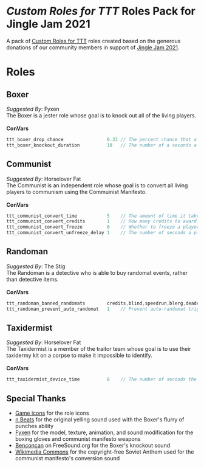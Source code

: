 # _Custom Roles for TTT_ Roles Pack for Jingle Jam 2021
A pack of [Custom Roles for TTT](https://github.com/NoxxFlame/TTT-Custom-Roles) roles created based on the generous donations of our community members in support of [Jingle Jam 2021](https://www.jinglejam.co.uk/).

# Roles

## Boxer
_Suggested By_: Fyxen\
The Boxer is a jester role whose goal is to knock out all of the living players.
\
\
**ConVars**
```cpp
ttt_boxer_drop_chance                0.33 // The percent chance that a player targetted by the boxer's primary attack will drop their current weapon
ttt_boxer_knockout_duration          10   // The number of a seconds a player targetted by the boxer's secondary attack will be knocked out for
```

## Communist
_Suggested By_: Horselover Fat\
The Communist is an independent role whose goal is to convert all living players to communism using the Commuinist Manifesto.
\
\
**ConVars**
```cpp
ttt_communist_convert_time           5    // The amount of time it takes the Communist Manifesto to convert a player
ttt_communist_convert_credits        1    // How many credits to award the non-communists when a player is converted
ttt_communist_convert_freeze         0    // Whether to freeze a player in place while they are being converted
ttt_communist_convert_unfreeze_delay 1    // The number of seconds a player will stay frozen after the conversion process is cancelled
```

## Randoman
_Suggested By_: The Stig\
The Randoman is a detective who is able to buy randomat events, rather than detective items.
\
\
**ConVars**
```cpp
ttt_randoman_banned_randomats        credits,blind,speedrun,blerg,deadchat,lame,choose,randomxn,intensifies,delay,oncemore    // The randomats that are not allowed to appear in the randoman's shop. Separate randomat ids with commas. You can find a randomat's ID by turning one off/on in the randomat ULX menu and coping the word between 'ttt_' and '_enabled' that appears in chat.
ttt_randoman_prevent_auto_randomat   1    // Prevent auto-randomat triggering if there is a randoman at the start of the round.
```

## Taxidermist
_Suggested By_: Horselover Fat\
The Taxidermist is a member of the traitor team whose goal is to use their taxidermy kit on a corpse to make it impossible to identify.
\
\
**ConVars**
```cpp
ttt_taxidermist_device_time          8    // The number of seconds the taxidermist's device takes to use on a corpse
```

## Special Thanks
- [Game icons](https://game-icons.net/) for the role icons
- [n Beats](https://www.youtube.com/channel/UCqeNgQLxwkV8TqEyxG_q60Q) for the original yelling sound used with the Boxer's flurry of punches ability
- [Fyxen](https://steamcommunity.com/profiles/76561198810121546/) for the model, texture, animation, and sound modification for the boxing gloves and communist manifesto weapons
- [Benconcan](https://freesound.org/people/Benboncan/sounds/66951/) on FreeSound.org for the Boxer's knockout sound
- [Wikimedia Commons](https://commons.wikimedia.org/wiki/File:Soviet_Anthem_Instrumental_1955.ogg) for the copyright-free Soviet Anthem used for the communist manifesto's conversion sound
